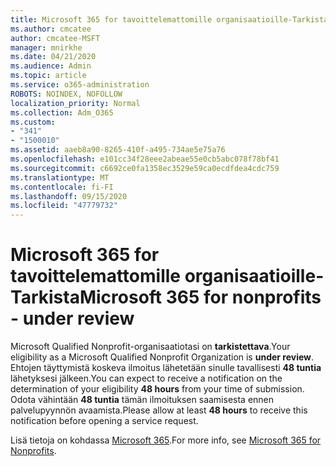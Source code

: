 ```yaml
---
title: Microsoft 365 for tavoittelemattomille organisaatioille-Tarkista
ms.author: cmcatee
author: cmcatee-MSFT
manager: mnirkhe
ms.date: 04/21/2020
ms.audience: Admin
ms.topic: article
ms.service: o365-administration
ROBOTS: NOINDEX, NOFOLLOW
localization_priority: Normal
ms.collection: Adm_O365
ms.custom:
- "341"
- "1500010"
ms.assetid: aaeb8a90-8265-410f-a495-734ae5e75a76
ms.openlocfilehash: e101cc34f28eee2abeae55e0cb5abc078f78bf41
ms.sourcegitcommit: c6692ce0fa1358ec3529e59ca0ecdfdea4cdc759
ms.translationtype: MT
ms.contentlocale: fi-FI
ms.lasthandoff: 09/15/2020
ms.locfileid: "47779732"
---
```

# <a name="microsoft-365-for-nonprofits---under-review"></a><span data-ttu-id="6e903-102">Microsoft 365 for tavoittelemattomille organisaatioille-Tarkista</span><span class="sxs-lookup"><span data-stu-id="6e903-102">Microsoft 365 for nonprofits - under review</span></span>

<span data-ttu-id="6e903-103">Microsoft Qualified Nonprofit-organisaatiotasi on **tarkistettava**.</span><span class="sxs-lookup"><span data-stu-id="6e903-103">Your eligibility as a Microsoft Qualified Nonprofit Organization is **under review**.</span></span> <span data-ttu-id="6e903-104">Ehtojen täyttymistä koskeva ilmoitus lähetetään sinulle tavallisesti **48 tuntia** lähetyksesi jälkeen.</span><span class="sxs-lookup"><span data-stu-id="6e903-104">You can expect to receive a notification on the determination of your eligibility **48 hours** from your time of submission.</span></span> <span data-ttu-id="6e903-105">Odota vähintään **48 tuntia** tämän ilmoituksen saamisesta ennen palvelupyynnön avaamista.</span><span class="sxs-lookup"><span data-stu-id="6e903-105">Please allow at least **48 hours** to receive this notification before opening a service request.</span></span> 

<span data-ttu-id="6e903-106">Lisä tietoja on kohdassa [Microsoft 365](https://www.microsoft.com/nonprofits/microsoft-365).</span><span class="sxs-lookup"><span data-stu-id="6e903-106">For more info, see [Microsoft 365 for Nonprofits](https://www.microsoft.com/nonprofits/microsoft-365).</span></span> 

